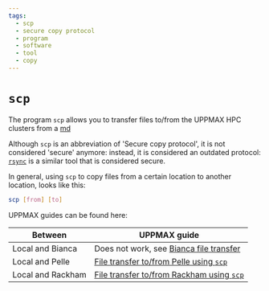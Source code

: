 ```yaml
---
tags:
  - scp
  - secure copy protocol
  - program
  - software
  - tool
  - copy
---
```


# `scp`

The program `scp` allows you to transfer files to/from the UPPMAX HPC clusters
from a [md](terminal.md)

Although `scp` is an abbreviation of 'Secure copy protocol',
it is not considered 'secure' anymore:
instead, it is considered an outdated protocol:
[`rsync`](rsync.md) is a similar tool that is considered secure.

In general, using `scp` to copy files from a certain location to
another location, looks like this:

```bash
scp [from] [to]
```

UPPMAX guides can be found here:

Between          |UPPMAX guide
-----------------|---------------------------------------------------------------------------
Local and Bianca |Does not work, see [Bianca file transfer](../cluster/transfer_bianca.md)
Local and Pelle  |[File transfer to/from Pelle using `scp`](pelle_file_transfer_using_scp.md)
Local and Rackham|[File transfer to/from Rackham using `scp`](rackham_file_transfer_using_scp.md)
